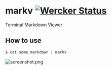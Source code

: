 # markv [![Wercker Status](https://app.wercker.com/status/6d8b179e9f26b43774c53c674f444a12/s/ "wercker status")](https://app.wercker.com/project/byKey/6d8b179e9f26b43774c53c674f444a12)

Terminal Markdown Viewer 

## How to use

```bash
$ cat some.markdown | markv
```

![screenshot.png](https://raw.githubusercontent.com/nmi/markv/master/docs/screenshot.png)
